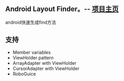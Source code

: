 
## Android Layout Finder。-- [项目主页](http://dusunboy.github.io/android-layout-finder)
  android快速生成find方法
## 支持
  * Member variables
  * ViewHolder pattern
  * ArrayAdapter with ViewHolder
  * CursorAdapter with ViewHolder
  * RoboGuice
